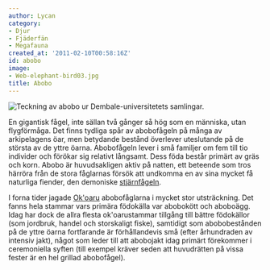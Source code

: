 ```yaml
---
author: Lycan
category:
- Djur
- Fjäderfän
- Megafauna
created_at: '2011-02-10T00:58:16Z'
id: abobo
image:
- Web-elephant-bird03.jpg
title: Abobo
---
```

![Teckning av abobo ur [Dembale-universitetets] samlingar.][1]

En gigantisk fågel, inte sällan två gånger så hög som en människa, utan flygförmåga. Det finns tydliga spår av abobofågeln på många av arkipelagens öar, men betydande bestånd överlever uteslutande på de största av de yttre öarna. Abobofågeln lever i små familjer om fem till tio individer och förökar sig relativt långsamt. Dess föda består primärt av gräs och korn. Abobo är huvudsakligen aktiv på natten, ett beteende som tros härröra från de stora fåglarnas försök att undkomma en av sina mycket få naturliga fiender, den demoniske [stjärnfågeln].

I forna tider jagade [Ok'oaru] abobofåglarna i mycket stor utsträckning. Det fanns hela stammar vars primära födokälla var abobokött och aboboägg. Idag har dock de allra flesta ok'oarustammar tillgång till bättre födokällor (som jordbruk, handel och storskaligt fiske), samtidigt som abobobestånden på de yttre öarna fortfarande är förhållandevis små (efter århundraden av intensiv jakt), något som leder till att abobojakt idag primärt förekommer i ceremoniella syften (till exempel kräver seden att huvudrätten på vissa fester är en hel grillad abobofågel).

  [Dembale-universitetets]: Dembale-universitetet
  [1]: Web-elephant-bird03.jpg "Teckning av abobo ur Dembale-universitetets samlingar."
  [stjärnfågeln]: Hakawai
  [Ok'oaru]: Okoaru